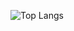 ![Top Langs](https://github-readme-stats.vercel.app/api/top-langs/?username=mateusmacciel&exclude_repo=github-readme-stats,anuraghazra.github.io&theme=transparent)
